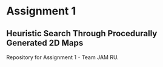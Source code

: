 # Assignment 1
## Heuristic Search Through Procedurally Generated 2D Maps
Repository for Assignment 1 - Team JAM RU.
